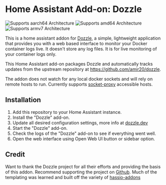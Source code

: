 # Home Assistant Add-on: Dozzle

![Supports aarch64 Architecture][aarch64-shield]
![Supports amd64 Architecture][amd64-shield]
![Supports armv7 Architecture][armv7-shield]

This is a home assistant addon for [Dozzle](https://dozzle.dev), a simple, lightweight application that provides you with a web based interface to monitor your Docker container logs live. It doesn't store any log files. It is for live monitoring of your container logs only.

This Home Assistant add-on packages Dozzle and automatically tracks updates from the upstream repository at https://github.com/amir20/dozzle.

The addon does not watch for any local docker sockets and will rely on remote hosts to run. Currently supports [socket-proxy](https://github.com/Tecnativa/docker-socket-proxy) accessible hosts.

## Installation

1. Add this repository to your Home Assistant instance.
2. Install the "Dozzle" add-on.
3. Update all desired configuration settings, more info at [dozzle.dev](https://dozzle.dev)
4. Start the "Dozzle" add-on.
5. Check the logs of the "Dozzle" add-on to see if everything went well.
6. Open the web interface using Open Web UI button or sidebar option.

## Credit

Want to thank the Dozzle project for all their efforts and providing the basis of this addon. Recommend supporting the project on [Github](https://github.com/amir20/dozzle). Much of the templating was learned and built off the variety of [hassio-addons](https://github.com/hassio-addons)

[aarch64-shield]: https://img.shields.io/badge/aarch64-yes-green.svg
[amd64-shield]: https://img.shields.io/badge/amd64-yes-green.svg
[armv7-shield]: https://img.shields.io/badge/armv7-yes-green.svg
